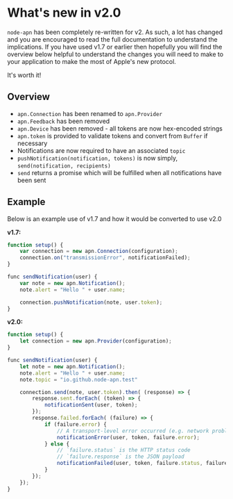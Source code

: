 # What's new in v2.0

`node-apn` has been completely re-written for v2. As such, a lot has changed
and you are encouraged to read the full documentation to understand the
implications. If you have used v1.7 or earlier then hopefully you will find
the overview below helpful to understand the changes you will need to make to
your application to make the most of Apple's new protocol.

It's worth it!

## Overview

* `apn.Connection` has been renamed to `apn.Provider`
* `apn.Feedback` has been removed
* `apn.Device` has been removed - all tokens are now hex-encoded strings
* `apn.token` is provided to validate tokens and convert from `Buffer` if 
  necessary
* Notifications are now required to have an associated `topic`
* `pushNotification(notification, tokens)` is now simply, `send(notification, recipients)`
* `send` returns a promise which will be fulfilled when all notifications have
  been sent

## Example

Below is an example use of v1.7 and how it would be converted to use v2.0

**v1.7:**

```javascript
function setup() {
    var connection = new apn.Connection(configuration);
    connection.on("transmissionError", notificationFailed);
}

func sendNotification(user) {
    var note = new apn.Notification();
    note.alert = "Hello " + user.name;

    connection.pushNotification(note, user.token);
}
```

**v2.0:**

```javascript
function setup() {
    let connection = new apn.Provider(configuration);
}

func sendNotification(user) {
    let note = new apn.Notification();
    note.alert = "Hello " + user.name;
    note.topic = "io.github.node-apn.test"

    connection.send(note, user.token).then( (response) => {
        response.sent.forEach( (token) => {
            notificationSent(user, token);
        });
        response.failed.forEach( (failure) => {
            if (failure.error) {
                // A transport-level error occurred (e.g. network problem)
                notificationError(user, token, failure.error);
            } else {
                // `failure.status` is the HTTP status code
                // `failure.response` is the JSON payload 
                notificationFailed(user, token, failure.status, failure.response);
            }
        });
    });
}
```
